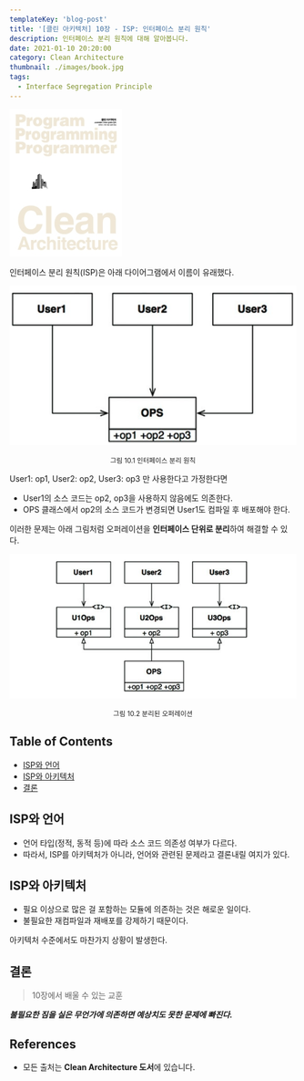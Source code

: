 ```yaml
---
templateKey: 'blog-post'
title: '[클린 아키텍처] 10장 - ISP: 인터페이스 분리 원칙'
description: 인터페이스 분리 원칙에 대해 알아봅니다.
date: 2021-01-10 20:20:00
category: Clean Architecture
thumbnail: ./images/book.jpg
tags:
  - Interface Segregation Principle
---
```


![2020_retro_thumbnail](./images/book.jpg)

인터페이스 분리 원칙(ISP)은 아래 다이어그램에서 이름이 유래했다.

![그림 10.1 인터페이스 분리 원칙](./images/image-10.1.png)

<p style="text-align: center;"><small>그림 10.1 인터페이스 분리 원칙</small></p>

User1: op1, User2: op2, User3: op3 만 사용한다고 가정한다면

- User1의 소스 코드는 op2, op3을 사용하지 않음에도 의존한다.
- OPS 클래스에서 op2의 소스 코드가 변경되면 User1도 컴파일 후 배포해야 한다.

이러한 문제는 아래 그림처럼 오퍼레이션을 **인터페이스 단위로 분리**하여 해결할 수 있다.

![그림 10.2 분리된 오퍼레이션](./images/image-10.2.png)

<p style="text-align: center;"><small>그림 10.2 분리된 오퍼레이션</small></p>

## Table of Contents

- [ISP와 언어](#isp와-언어)
- [ISP와 아키텍처](#isp와-아키텍처)
- [결론](#결론)

## ISP와 언어

- 언어 타입(정적, 동적 등)에 따라 소스 코드 의존성 여부가 다르다.
- 따라서, ISP를 아키텍처가 아니라, 언어와 관련된 문제라고 결론내릴 여지가 있다.

## ISP와 아키텍처

- 필요 이상으로 많은 걸 포함하는 모듈에 의존하는 것은 해로운 일이다.
- 불필요한 재컴파일과 재배포를 강제하기 때문이다.

아키텍처 수준에서도 마찬가지 상황이 발생한다.

## 결론

> 10장에서 배울 수 있는 교훈

**_불필요한 짐을 실은 무언가에 의존하면 예상치도 못한 문제에 빠진다._**

## References

- 모든 출처는 **Clean Architecture 도서**에 있습니다.
